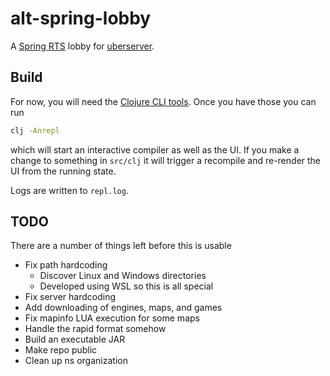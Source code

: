 # alt-spring-lobby

A [Spring RTS](https://springrts.com/) lobby for [uberserver](https://github.com/spring/uberserver).


## Build


For now, you will need the [Clojure CLI tools](https://clojure.org/guides/getting_started#_clojure_installer_and_cli_tools). Once you have those you can run

```bash
clj -Anrepl
```

which will start an interactive compiler as well as the UI. If you make a change to something in `src/clj` it will trigger a recompile and re-render the UI from the running state.

Logs are written to `repl.log`.


## TODO

There are a number of things left before this is usable

- Fix path hardcoding
  - Discover Linux and Windows directories
  - Developed using WSL so this is all special
- Fix server hardcoding
- Add downloading of engines, maps, and games
- Fix mapinfo LUA execution for some maps
- Handle the rapid format somehow
- Build an executable JAR
- Make repo public
- Clean up ns organization
